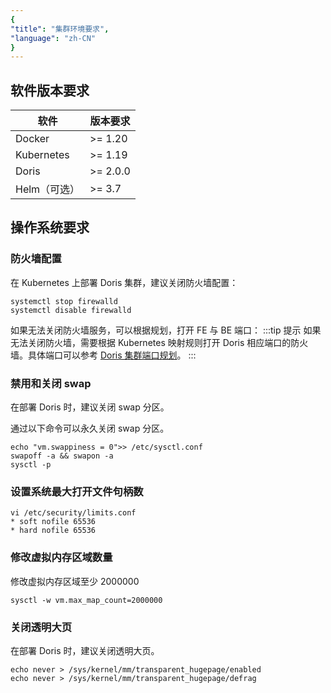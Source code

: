 ```yaml
---
{
"title": "集群环境要求",
"language": "zh-CN"
}
---
```


<!-- 
Licensed to the Apache Software Foundation (ASF) under one
or more contributor license agreements.  See the NOTICE file
distributed with this work for additional information
regarding copyright ownership.  The ASF licenses this file
to you under the Apache License, Version 2.0 (the
"License"); you may not use this file except in compliance
with the License.  You may obtain a copy of the License at

  http://www.apache.org/licenses/LICENSE-2.0

Unless required by applicable law or agreed to in writing,
software distributed under the License is distributed on an
"AS IS" BASIS, WITHOUT WARRANTIES OR CONDITIONS OF ANY
KIND, either express or implied.  See the License for the
specific language governing permissions and limitations
under the License.
-->

## 软件版本要求

| 软件             | 版本要求      |
|----------------|-----------|
| Docker         | \>= 1.20  |
| Kubernetes     | \>= 1.19  |
| Doris          | \>= 2.0.0 |
| Helm（可选）       | \>= 3.7   |

## 操作系统要求

### 防火墙配置

在 Kubernetes 上部署 Doris 集群，建议关闭防火墙配置：

```shell
systemctl stop firewalld
systemctl disable firewalld
```

如果无法关闭防火墙服务，可以根据规划，打开 FE 与 BE 端口：
:::tip 提示
如果无法关闭防火墙，需要根据 Kubernetes 映射规则打开 Doris 相应端口的防火墙。具体端口可以参考 [Doris 集群端口规划](../standard-deployment.md#%E7%BD%91%E7%BB%9C%E9%9C%80%E6%B1%82)。
:::


### 禁用和关闭 swap

在部署 Doris 时，建议关闭 swap 分区。

通过以下命令可以永久关闭 swap 分区。

```shell
echo "vm.swappiness = 0">> /etc/sysctl.conf
swapoff -a && swapon -a
sysctl -p
```

### 设置系统最大打开文件句柄数

```shell
vi /etc/security/limits.conf 
* soft nofile 65536
* hard nofile 65536
```

### 修改虚拟内存区域数量

修改虚拟内存区域至少 2000000

```shell
sysctl -w vm.max_map_count=2000000
```

### 关闭透明大页

在部署 Doris 时，建议关闭透明大页。

```shell
echo never > /sys/kernel/mm/transparent_hugepage/enabled
echo never > /sys/kernel/mm/transparent_hugepage/defrag
```
